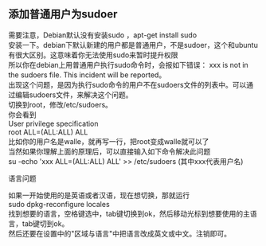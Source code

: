 ## 添加普通用户为sudoer
需要注意，Debian默认没有安装sudo ，apt-get install sudo  
安装一下。debian下默认新建的用户都是普通用户，不是sudoer，这个和ubuntu有很大区别。这意味着你无法使用sudo来暂时提升权限  
所以你在debian上用普通用户执行sudo命令时，会报如下错误：
xxx is not in the sudoers file. This incident will be reported。  
出现这个问题，是因为执行sudo命令的用户不在sudoers文件的列表中。可以通过编辑sudoers文件，来解决这个问题。  
切换到root，修改/etc/sudoers。  
你会看到  
User privilege specification  
 root ALL=(ALL:ALL) ALL  
比如你的用户名是walle，就再写一行，把root变成walle就可以了  
当然如果你理解上面的原理后，可以直接输入如下命令解决此问题  
su -echo 'xxx ALL=(ALL:ALL) ALL' >> /etc/sudoers  (其中xxx代表用户名)  

语言问题  

如果一开始使用的是英语或者汉语，现在想切换，那就运行  
sudo dpkg-reconfigure locales  
找到想要的语言，空格键选中，tab键切换到ok，然后移动光标到想要使用的主语言，tab键切到ok。  
然后还要在设置中的"区域与语言"中把语言改成英文或中文。注销即可。  

